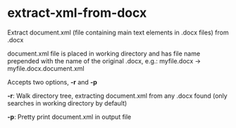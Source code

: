 # extract-xml-from-docx

Extract document.xml (file containing main text elements in .docx files) from .docx

document.xml file is placed in working directory and has file name prepended with the name of the original .docx, e.g.: myfile.docx -> myfile.docx.document.xml

Accepts two options, **-r** and **-p**

**-r**: Walk directory tree, extracting document.xml from any .docx found (only searches in working directory by default)

**-p**: Pretty print document.xml in output file
